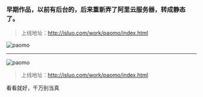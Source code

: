 ### 早期作品，以前有后台的，后来重新弄了阿里云服务器，转成静态了。
>上线地址：<a href="http://isluo.com/work/paomo/index.html" target="_blank">http://isluo.com/work/paomo/index.html</a>

![paomo](http://isluo.com:8080/files/work/pm1.jpg)

---

![paomo](http://isluo.com:8080/files/work/pm3.jpg)

>上线地址：<a href="http://isluo.com/work/paomo/index.html" target="_blank">http://isluo.com/work/paomo/index.html</a>

看看就好，千万别当真
